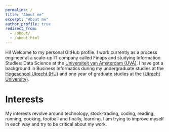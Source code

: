 ```yaml
---
permalink: /
title: "About me"
excerpt: "About me"
author_profile: true
redirect_from: 
  - /about/
  - /about.html
---
```

Hi! Welcome to my personal GitHub profile. I work currently as a process engineer at a scale-up IT company called Finaps and studying Information Studies: Data Science at the [Universiteit van Amsterdam (UVA)](https://www.uva.nl/en/programmes/masters/information-studies-data-science/data-science.html). I have got a background in Business Informatics during my undergraduate studies at the [Hogeschool Utrecht (HU)](https://www.hu.nl/voltijd-opleidingen/hbo-ict) and one year of graduate studies at the [(Utrecht University)](https://www.uu.nl/masters/en/business-informatics). 

Interests
======
My interests revolve around technology, stock-trading, coding, reading, running, cooking, football and finally, learning. I am trying to improve myself in each way and try to be critical about my work.
